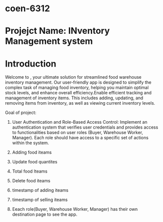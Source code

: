 # coen-6312 
# Projejct Name: INventory Management system
# Introduction
Welcome to , your ultimate solution for streamlined food warehouse inventory management. Our user-friendly app is designed to simplify the complex task of managing food inventory, helping you maintain optimal stock levels, and enhance overall efficiency.Enable efficient tracking and management of inventory items. This includes adding, updating, and removing items from inventory, as well as viewing current inventory levels.

Goal of project:
1. User Authentication and Role-Based Access Control: Implement an authentication system that verifies user credentials and provides access to functionalities based on user roles (Buyer, Warehouse Worker, Manager). Each role should have access to a specific set of actions within the system.
2. Adding food iteams 

3. Update food quantites

4. Total food Iteams

5. Delete food iteams

6. timestamp of adding iteams

7. timestamp of selling iteams

8. Eeach role(Buyer, Warehouse Worker, Manager) has their own destination page to see the app.

